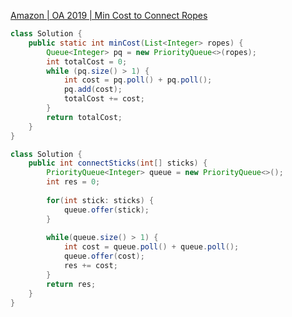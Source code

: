 [Amazon | OA 2019 | Min Cost to Connect Ropes](https://leetcode.com/discuss/interview-question/344677)  

```java
class Solution {
    public static int minCost(List<Integer> ropes) {
        Queue<Integer> pq = new PriorityQueue<>(ropes);
        int totalCost = 0;
        while (pq.size() > 1) {
            int cost = pq.poll() + pq.poll();
            pq.add(cost);
            totalCost += cost;
        }
        return totalCost;
    }
}
```


```java
class Solution {
    public int connectSticks(int[] sticks) {
        PriorityQueue<Integer> queue = new PriorityQueue<>();
        int res = 0;
        
        for(int stick: sticks) {
            queue.offer(stick);
        }
        
        while(queue.size() > 1) {
            int cost = queue.poll() + queue.poll();
            queue.offer(cost);
            res += cost;
        }
        return res;
    }
}
```



